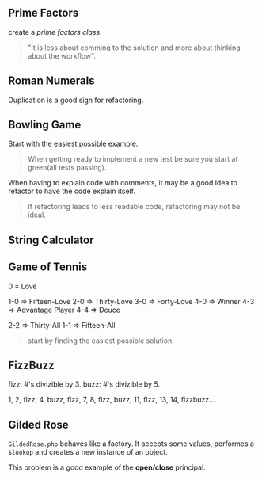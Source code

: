 ## Prime Factors

create a _prime factors class_.

>"It is less about comming to the solution and more about thinking about the workflow".

## Roman Numerals

Duplication is a good sign for refactoring.

## Bowling Game

Start with the easiest possible example.

> When getting ready to implement a new test be sure you start at green(all tests passing).

When having to explain code with comments, it may be a good idea to refactor to have the code explain itself.

> If refactoring leads to less readable code, refactoring may not be ideal.

## String Calculator

## Game of Tennis

0 = Love

1-0 => Fifteen-Love
2-0 => Thirty-Love
3-0 => Forty-Love
4-0 => Winner
4-3 => Advantage Player
4-4 => Deuce

2-2 => Thirty-All
1-1 => Fifteen-All

> start by finding the easiest possible solution.

## FizzBuzz

fizz: #'s divizible by 3.
buzz: #'s divizible by 5.

1, 2, fizz, 4, buzz, fizz, 7, 8, fizz, buzz, 11, fizz, 13, 14, fizzbuzz...

## Gilded Rose

`GildedRose.php` behaves like a factory. It accepts some values, performes a `$lookup` and creates a new instance of an object.

This problem is a good example of the **open/close** principal.